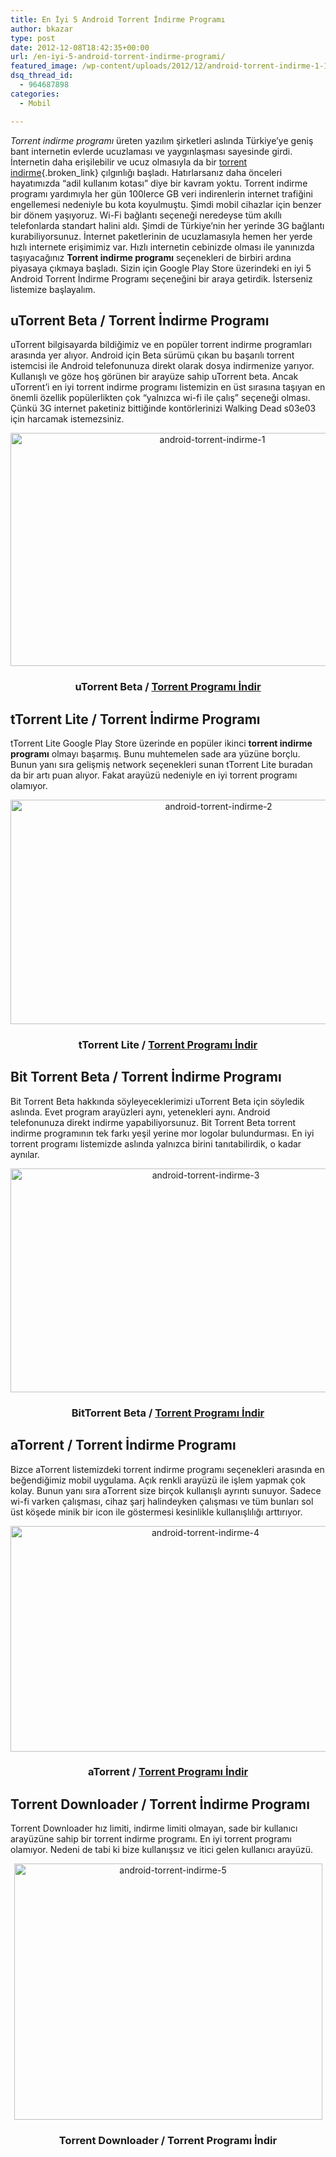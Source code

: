 ```yaml
---
title: En İyi 5 Android Torrent İndirme Programı
author: bkazar
type: post
date: 2012-12-08T18:42:35+00:00
url: /en-iyi-5-android-torrent-indirme-programi/
featured_image: /wp-content/uploads/2012/12/android-torrent-indirme-1-100x100.jpg
dsq_thread_id:
  - 964687898
categories:
  - Mobil

---
```

_Torrent indirme programı_ üreten yazılım şirketleri aslında Türkiye’ye geniş bant internetin evlerde ucuzlaması ve yaygınlaşması sayesinde girdi. İnternetin daha erişilebilir ve ucuz olmasıyla da bir [torrent indirme][1]{.broken_link} çılgınlığı başladı. Hatırlarsanız daha önceleri hayatımızda “adil kullanım kotası” diye bir kavram yoktu. Torrent indirme programı yardımıyla her gün 100lerce GB veri indirenlerin internet trafiğini engellemesi nedeniyle bu kota koyulmuştu. Şimdi mobil cihazlar için benzer bir dönem yaşıyoruz. Wi-Fi bağlantı seçeneği neredeyse tüm akıllı telefonlarda standart halini aldı. Şimdi de Türkiye’nin her yerinde 3G bağlantı kurabiliyorsunuz. İnternet paketlerinin de ucuzlamasıyla hemen her yerde hızlı internete erişimimiz var. Hızlı internetin cebinizde olması ile yanınızda taşıyacağınız **Torrent indirme programı** seçenekleri de birbiri ardına piyasaya çıkmaya başladı. Sizin için Google Play Store üzerindeki en iyi 5 Android Torrent İndirme Programı seçeneğini bir araya getirdik. İsterseniz listemize başlayalım.

## uTorrent Beta / Torrent İndirme Programı

uTorrent bilgisayarda bildiğimiz ve en popüler torrent indirme programları arasında yer alıyor. Android için Beta sürümü çıkan bu başarılı torrent istemcisi ile Android telefonunuza direkt olarak dosya indirmenize yarıyor. Kullanışlı ve göze hoş görünen bir arayüze sahip uTorrent beta. Ancak uTorrent&#8217;i en iyi torrent indirme programı listemizin en üst sırasına taşıyan en önemli özellik popülerlikten çok “yalnızca wi-fi ile çalış” seçeneği olması. Çünkü 3G internet paketiniz bittiğinde kontörlerinizi Walking Dead s03e03 için harcamak istemezsiniz.

<p style="text-align: center;">
  <img class="aligncenter  wp-image-9747" title="android-torrent-indirme-1" src="https://www.murekkep.org/wp-content/uploads/2012/12/android-torrent-indirme-1.jpg" alt="android-torrent-indirme-1" width="630" height="373" srcset="https://www.murekkep.org/wp-content/uploads/2012/12/android-torrent-indirme-1.jpg 875w, https://www.murekkep.org/wp-content/uploads/2012/12/android-torrent-indirme-1-400x236.jpg 400w, https://www.murekkep.org/wp-content/uploads/2012/12/android-torrent-indirme-1-50x29.jpg 50w, https://www.murekkep.org/wp-content/uploads/2012/12/android-torrent-indirme-1-125x74.jpg 125w, https://www.murekkep.org/wp-content/uploads/2012/12/android-torrent-indirme-1-300x177.jpg 300w, https://www.murekkep.org/wp-content/uploads/2012/12/android-torrent-indirme-1-515x305.jpg 515w" sizes="(max-width: 630px) 100vw, 630px" />
</p>

<h3 style="text-align: center;">
  uTorrent Beta / <a href="https://play.google.com/store/apps/details?id=com.utorrent.client&feature=more_from_developer">Torrent Programı İndir</a>
</h3>

## tTorrent Lite / Torrent İndirme Programı

tTorrent Lite Google Play Store üzerinde en popüler ikinci **torrent indirme programı** olmayı başarmış. Bunu muhtemelen sade ara yüzüne borçlu. Bunun yanı sıra gelişmiş network seçenekleri sunan tTorrent Lite buradan da bir artı puan alıyor. Fakat arayüzü nedeniyle en iyi torrent programı olamıyor.

<p style="text-align: center;">
  <img class="aligncenter  wp-image-9748" title="android-torrent-indirme-2" src="https://www.murekkep.org/wp-content/uploads/2012/12/android-torrent-indirme-2.jpg" alt="android-torrent-indirme-2" width="650" height="359" srcset="https://www.murekkep.org/wp-content/uploads/2012/12/android-torrent-indirme-2.jpg 929w, https://www.murekkep.org/wp-content/uploads/2012/12/android-torrent-indirme-2-400x220.jpg 400w, https://www.murekkep.org/wp-content/uploads/2012/12/android-torrent-indirme-2-50x27.jpg 50w, https://www.murekkep.org/wp-content/uploads/2012/12/android-torrent-indirme-2-125x69.jpg 125w, https://www.murekkep.org/wp-content/uploads/2012/12/android-torrent-indirme-2-300x165.jpg 300w, https://www.murekkep.org/wp-content/uploads/2012/12/android-torrent-indirme-2-552x305.jpg 552w" sizes="(max-width: 650px) 100vw, 650px" />
</p>

<h3 style="text-align: center;">
  tTorrent Lite / <a href="https://play.google.com/store/apps/details?id=hu.tagsoft.ttorrent.lite&hl=tr">Torrent Programı İndir</a>
</h3>

## Bit Torrent Beta / Torrent İndirme Programı

Bit Torrent Beta hakkında söyleyeceklerimizi uTorrent Beta için söyledik aslında. Evet program arayüzleri aynı, yetenekleri aynı. Android telefonunuza direkt indirme yapabiliyorsunuz. Bit Torrent Beta torrent indirme programının tek farkı yeşil yerine mor logolar bulundurması. En iyi torrent programı listemizde aslında yalnızca birini tanıtabilirdik, o kadar aynılar.

<p style="text-align: center;">
  <img class="aligncenter  wp-image-9749" title="android-torrent-indirme-3" src="https://www.murekkep.org/wp-content/uploads/2012/12/android-torrent-indirme-3.jpg" alt="android-torrent-indirme-3" width="609" height="358" srcset="https://www.murekkep.org/wp-content/uploads/2012/12/android-torrent-indirme-3.jpg 870w, https://www.murekkep.org/wp-content/uploads/2012/12/android-torrent-indirme-3-400x234.jpg 400w, https://www.murekkep.org/wp-content/uploads/2012/12/android-torrent-indirme-3-50x29.jpg 50w, https://www.murekkep.org/wp-content/uploads/2012/12/android-torrent-indirme-3-125x73.jpg 125w, https://www.murekkep.org/wp-content/uploads/2012/12/android-torrent-indirme-3-300x176.jpg 300w, https://www.murekkep.org/wp-content/uploads/2012/12/android-torrent-indirme-3-519x305.jpg 519w" sizes="(max-width: 609px) 100vw, 609px" />
</p>

<h3 style="text-align: center;">
  BitTorrent Beta / <a href="https://play.google.com/store/apps/details?id=com.bittorrent.client&feature=more_from_developer">Torrent Programı İndir</a>
</h3>

## aTorrent / Torrent İndirme Programı

Bizce aTorrent listemizdeki torrent indirme programı seçenekleri arasında en beğendiğimiz mobil uygulama. Açık renkli arayüzü ile işlem yapmak çok kolay. Bunun yanı sıra aTorrent size birçok kullanışlı ayrıntı sunuyor. Sadece wi-fi varken çalışması, cihaz şarj halindeyken çalışması ve tüm bunları sol üst köşede minik bir icon ile göstermesi kesinlikle kullanışlılığı arttırıyor.

<p style="text-align: center;">
  <img class="aligncenter  wp-image-9750" title="android-torrent-indirme-4" src="https://www.murekkep.org/wp-content/uploads/2012/12/android-torrent-indirme-4.jpg" alt="android-torrent-indirme-4" width="608" height="361" srcset="https://www.murekkep.org/wp-content/uploads/2012/12/android-torrent-indirme-4.jpg 869w, https://www.murekkep.org/wp-content/uploads/2012/12/android-torrent-indirme-4-400x237.jpg 400w, https://www.murekkep.org/wp-content/uploads/2012/12/android-torrent-indirme-4-50x29.jpg 50w, https://www.murekkep.org/wp-content/uploads/2012/12/android-torrent-indirme-4-125x74.jpg 125w, https://www.murekkep.org/wp-content/uploads/2012/12/android-torrent-indirme-4-300x178.jpg 300w, https://www.murekkep.org/wp-content/uploads/2012/12/android-torrent-indirme-4-513x305.jpg 513w" sizes="(max-width: 608px) 100vw, 608px" />
</p>

<h3 style="text-align: center;">
  aTorrent / <a href="https://play.google.com/store/apps/details?id=com.mobilityflow.torrent&feature=search_result#?t=W251bGwsMSwxLDEsImNvbS5tb2JpbGl0eWZsb3cudG9ycmVudCJd">Torrent Programı İndir</a>
</h3>

## Torrent Downloader / Torrent İndirme Programı

Torrent Downloader hız limiti, indirme limiti olmayan, sade bir kullanıcı arayüzüne sahip bir torrent indirme programı. En iyi torrent programı olamıyor. Nedeni de tabi ki bize kullanışsız ve itici gelen kullanıcı arayüzü.

<p style="text-align: center;">
  <img class="aligncenter  wp-image-9751" title="android-torrent-indirme-5" src="https://www.murekkep.org/wp-content/uploads/2012/12/android-torrent-indirme-5.jpg" alt="android-torrent-indirme-5" width="493" height="410" srcset="https://www.murekkep.org/wp-content/uploads/2012/12/android-torrent-indirme-5.jpg 616w, https://www.murekkep.org/wp-content/uploads/2012/12/android-torrent-indirme-5-400x333.jpg 400w, https://www.murekkep.org/wp-content/uploads/2012/12/android-torrent-indirme-5-50x41.jpg 50w, https://www.murekkep.org/wp-content/uploads/2012/12/android-torrent-indirme-5-120x100.jpg 120w, https://www.murekkep.org/wp-content/uploads/2012/12/android-torrent-indirme-5-240x200.jpg 240w, https://www.murekkep.org/wp-content/uploads/2012/12/android-torrent-indirme-5-366x305.jpg 366w" sizes="(max-width: 493px) 100vw, 493px" />
</p>

<h3 style="text-align: center;">
  Torrent Downloader / Torrent Programı İndir
</h3>

&nbsp;

 [1]: https://www.murekkep.org/kullanabileceginiz-10-yasal-torrent-sitesi-221